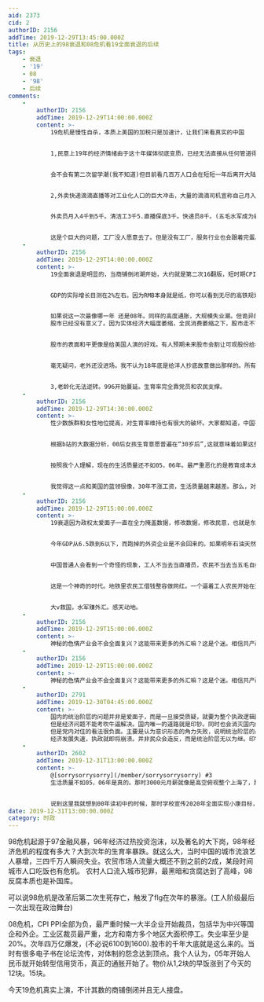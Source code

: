 ```yaml
---
aid: 2373
cid: 2
authorID: 2156
addTime: 2019-12-29T13:45:00.000Z
title: 从历史上的98衰退和08危机看19全面衰退的后续
tags:
    - 衰退
    - '19'
    - 08
    - '98'
    - 后续
comments:
    -
        authorID: 2156
        addTime: 2019-12-29T14:00:00.000Z
        content: >-
            19危机是慢性自杀，本质上美国的加税只是加速计，让我们来看真实的中国


            1,民意上19年的经济情绪由于这十年媒体彻底变质，已经无法直接从任何管道得到真实数据。但有一个数据，大学生考研比例已经达到50%(不计算同时考公等),换句话说，19大学生的预期失业率不低于50%.其次是国内人口的生育欲望暴跌


            会不会有第二次留学潮(我不知道)但目前看几百万人口会在短短一年后离开大陆。美国奇特的GDP增长让人匪夷所思(我怀疑他们也在造假)


            2,外卖快递滴滴直播等对工业化人口的巨大冲击，大量的滴滴司机宣称自己月入过万。


            外卖员月入4千到5千。清洁工3千5.直播保底3千。快递员8千。(五毛水军成为新职业)


            这是个巨大的问题，工厂没人愿意去了。但是没有工厂，服务行业也会跟着完蛋。
    -
        authorID: 2156
        addTime: 2019-12-29T14:00:00.000Z
        content: >-
            19全面衰退是明显的，当商铺倒闭潮开始，大约就是第二次16翻版，短时期CPI和GDP死叉


            GDP的实际增长目测在2%左右。因为RMB本身就是纸，你可以看到无尽的高铁规划地铁开发。但是，房子已经涨不动了。很多地段均价五万，但是你实际看看到处都是低价二手老房子。所谓的均价五万，只是一个学区房表面维持的盛世。很多城市的高端人口已经没有多少流入，房地产投资重心已经离开了北京深圳上海。


            如果说这一次最像哪一年 还是08年。同样的高度通胀，大规模失业潮。但诡异的，股市依旧没有爆胎。我认为～～～作为指标
            股市已经没有意义了。因为实体经济大幅度萎缩，全民消费萎缩之下，股市走不了多远，96到97年股市大红，但挡不住98年直接爆破。


            股市的表面和平更像是给美国人演的好戏。有人预期未来股市会割让可观股份给老外接盘。那么老外接盘肯定是有前提的。老外这一次扮演的就是国家队的角色。


            毫无疑问，老外还没进场。我不认为18年底是给洋人抄底故意做出那样的。所有的资产都是泡沫，我是老外我会控股教育和医疗产业，而不是金融。


            3,老龄化无法逆转。996开始蔓延。生育率完全靠党员和农民支撑。
    -
        authorID: 2156
        addTime: 2019-12-29T14:30:00.000Z
        content: >-
            性少数族群和女性地位提高，对生育率维持也有很大的破坏。大家都知道，中国有不低于5点的性少数，而女性平权和经济异常严峻的现实，让女性生育变成了一场赌注。了解中国女人实际地位的都知道，环孕就是失业。很多非体制女性怀孕后三年都是失业状态。而且无业的带娃妇女数量大到连中共自己都想不到。


            根据b站的大数据分析，00后女孩生育意愿普遍在“30岁后”,这就意味着如果这些人口开始工作，一旦不是体制，就几乎不会生育。如果不生育，房地产所谓的接盘就完全依赖于拆迁。中产已经灭亡。中国，中产并不存在。人均GDP完全和劳动人口生活质量无关。


            按照我个人理解，现在的生活质量还不如05，06年。最严重恶化的是教育成本太高。无法估算三大污染带来的经济损失。无法估算舆论管制带来的人口素质低下带来的损失。


            我觉得这一点和美国的蓝领很像，30年不涨工资，生活质量越来越差。那么，对于中国普通人而言，也许就是那样。教育成本暴涨带来的是大部分人彻底对国内失去信心，所以可以看到海外移民留学完全不会下滑。城市人口会豪赌下一代的海外留学。(因为国内你已经不能靠上211找到像样的工作了)
    -
        authorID: 2156
        addTime: 2019-12-29T15:00:00.000Z
        content: >-
            19衰退因为政权太爱面子一直在全力掩盖数据，修改数据，修改民意，也就是东北银行破产才让人感觉真的不行了，这次是真的持续衰退，因为凶案海南两次炒作完全打了飞机，没有人接盘。国家信誉可能还没有我个人高。国内流传的失业率在10点以上，(把第三产业零活算作就业以后),而GDP实际增长普遍都是认为低于3,低于2.


            今年GDP从6.5跌到6以下，而跑掉的外资企业是不会回来的。如果明年石油天然气继续暴涨，那将会是第二次跌浪，如同08年100的油价，假如印度也开始衰退呢。你所谓的投资印度，越南，南亚就很难兑现。


            中国普通人会看到一个奇怪的现象，工人不当去当直播员，农民不当去当五毛自媒体。这是一个神奇的时代，美股给中国失业工人发工资做表演。不出意外，中国的自媒体产业将成为世界第一。超过韩国娱乐业。大v就是我国的文化输出。(不开玩笑)


            这是一个神奇的时代。地铁里农民工借钱整容做网红。一个逼着工人农民开始在油管直播喝白酒的时代。


            大v救国，水军赚外汇。感天动地。
    -
        authorID: 2156
        addTime: 2019-12-29T15:00:00.000Z
        content: >-
            神秘的色情产业会不会全面复兴？这能带来更多的外汇嘛？这是个迷。相信共产政权已经做好了最坏的打算，第一步解禁灰色产业，第二步国有化区块连产业，第三步在海南进行资本主义改革，第四步股市向洋人缴枪。第五步土地变相私有化。第六步，你们懂得的。
    -
        authorID: 2156
        addTime: 2019-12-29T15:00:00.000Z
        content: >-
            神秘的色情产业会不会全面复兴？这能带来更多的外汇嘛？这是个迷。相信共产政权已经做好了最坏的打算，第一步解禁灰色产业，第二步国有化区块连产业，第三步在海南进行资本主义改革，第四步股市向洋人缴枪。第五步土地变相私有化。第六步，你们懂得的。
    -
        authorID: 2791
        addTime: 2019-12-30T04:45:00.000Z
        content: >-
            国内的统治阶层的问题并非是爱面子，而是一旦接受质疑，就要为整个执政逻辑圆谎。这个难度太大，某些问题不能深究。
            但是经济问题不能考吹牛逼解决。国内唯一的道路就是印钞。同时也会消灭国内经济活力。98年的经济情况直接导致了朱镕基作为背锅人去解决经济问题，包括这30年来最重要的一步，进入WTO。
            但是党内对住的看法很负面。主要是认为意识形态的角力失败，说明统治阶层的愚昧更甚于民间，从执政思维角度出发，共产党几乎没有存续的可能。在过去的十几年内，共产党一致认为他们赚到了这个世界的便宜，其实这种思维极为愚蠢和毫无政治远见，如今人家一不带你玩，GDP的下滑就不可避免。
            经济发展失速，执政就即将崩溃。并非民众会造反，而是统治阶层无以为继。印钞是死，不印钞马上死。体制没有办法在短时间里进行自我调整。以自我调整为强项的美国政治体制，其过程也需要一个总统的任期，国内则需要常委的轮替和老人政治中，实力派的死亡为周期。所以国内的调整在高速的市场变化中会严重滞后。从户籍制的调整来看，就很明白的展示了这个特点。
    -
        authorID: 2602
        addTime: 2019-12-31T13:00:00.000Z
        content: >-
            @[sorrysorrysorry](/member/sorrysorrysorry) #3
            生活质量不如05，06年是真的。那时3000元月薪就像是高空俯视整个上海了，那时先不考虑买房的问题，房租也只要500，600，生活费800左右，可以在上海过得比较滋润了。最重要的是那时没有什么996的事情，都是正常上班。


            说到这里我就想到00年读初中的时候，那时学校宣传2020年全面实现小康目标，很多同学包括我，都对这个2020非常期待，YY脑补了不少。但是现在回头看来，不说内地，上海是全面倒退的。我指的主要是大量低端素质人口涌入，破坏了上海酝酿中的本地文化。
date: 2019-12-31T13:00:00.000Z
category: 时政
---
```


98危机起源于97金融风暴，96年经济过热投资泡沫，以及著名的大下岗，98年经济危机的程度有多大？大到次年的生育率暴跌。就这么大，当时中国的城市流浪艺人暴增，三四千万人瞬间失业。农贸市场人流量大概还不到之前的2成，某段时间城市人口吃饭也有危机。 农村人口流入城市犯罪，最黑暗和贪腐达到了高峰，98反腐本质也是补国库。

可以说98危机是改革后第二次生死存亡，触发了flg在次年的暴涨。(工人阶级最后一次出现在政治舞台)

08危机，CPI PPI全部为负，最严重时候一大半企业开始裁员，包括华为中兴等国企和外企。工业区裁员最严重，北方和南方多个地区大面积停工。失业率至少是20%。次年四万亿爆发，(不必说6100到1600).股市的千年大底就是这么来的。当时有很多电子书在论坛流传，对体制的怨念达到顶点。我个人认为，05年开始人民币就开始转型信用货币，真正的通胀开始了。物价从1,2块的早饭涨到了今天的12块。15块。

今天19危机真实上演，不计其数的商铺倒闭并且无人接盘。
